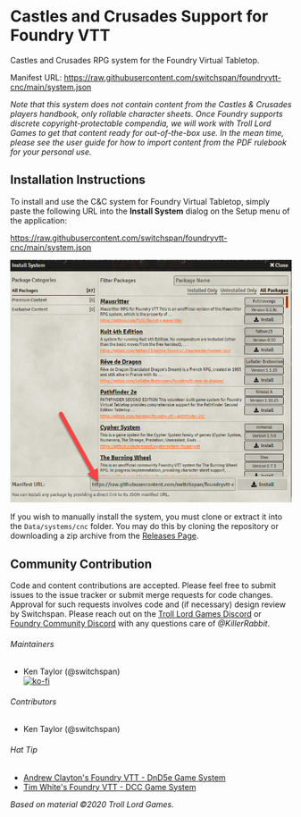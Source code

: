 # Castles and Crusades Support for Foundry VTT
Castles and Crusades RPG system for the Foundry Virtual Tabletop.

Manifest URL: https://raw.githubusercontent.com/switchspan/foundryvtt-cnc/main/system.json

_Note that this system does not contain content from the Castles & Crusades players handbook, only rollable character sheets. Once Foundry supports discrete copyright-protectable compendia, we will work with Troll Lord Games to get that content ready for out-of-the-box use. In the mean time, please see the user guide for how to import content from the PDF rulebook for your personal use._

## Installation Instructions
To install and use the C&C system for Foundry Virtual Tabletop, simply paste the following URL into the **Install System** dialog on the Setup menu of the application:

https://raw.githubusercontent.com/switchspan/foundryvtt-cnc/main/system.json

![Alt install System Screen](https://github.com/switchspan/foundryvtt-cnc/blob/main/ui/install_system_screen.png?raw=true)

If you wish to manually install the system, you must clone or extract it into the `Data/systems/cnc` folder. You may do this by cloning the repository or downloading a zip archive from the [Releases Page](https://github.com/switchspan/foundryvtt-cnc/releases/).

## Community Contribution

Code and content contributions are accepted. Please feel free to submit issues to the issue tracker or submit merge
requests for code changes. Approval for such requests involves code and (if necessary) design review by Switchspan. Please
reach out on the [Troll Lord Games Discord][trolllord-discord] or [Foundry Community Discord][foundry-discord] with any questions care of _@KillerRabbit_.  



###### Maintainers
* Ken Taylor (@switchspan)  
  [![ko-fi](https://www.ko-fi.com/img/githubbutton_sm.svg)](https://ko-fi.com/E1E2325Z6)

###### Contributors
* Ken Taylor (@switchspan)

###### Hat Tip
* [Andrew Clayton's Foundry VTT - DnD5e Game System](https://gitlab.com/foundrynet/dnd5e/)
* [Tim White's Foundry VTT - DCC Game System](https://github.com/cyface/foundryvtt-dcc)

_Based on material &copy;2020 Troll Lord Games._

[foundry-discord]: https://discord.com/channels/170995199584108546/670336275496042502
[trolllord-discord]: https://discord.com/channels/425649158255411211/575032759521771538
